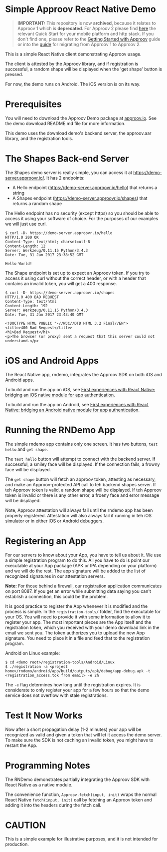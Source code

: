 # Simple Approov React Native Demo


> **IMPORTANT:** This repository is now **archived**, because it relates to Approov 1 which is **deprecated**. For Approov 2 please find [here](https://github.com/approov?q=quickstarts) the relevant Quick Start for your mobile platform and http stack. If you don't find one, please refer to the [Getting Started with Approov](https://approov.io/docs/latest/approov-usage-documentation/#getting-started-with-approov) guide or into the [guide](https://approov.io/docs/latest/approov-usage-documentation/#migrating-from-approov-1) for migrating from Approov 1 to Approov 2.

This is a simple React Native client demonstrating Approov usage.

The client is attested by the Approov library, and if registration is successful,
a random shape will be displayed when the 'get shape' button is pressed.

For now, the demo runs on Android. The iOS version is on its way.

# Prerequisites

You will need to download the Approov Demo package at [approov.io](https://approov.io).
See the demo download README.md file for more information.

This demo uses the download demo's backend server, the approov.aar library, and the registration tools.

# The Shapes Back-end Server

The Shapes demo server is really simple, you can access it at https://demo-server.approovr.io/.
It has 2 endpoints:

* A Hello endpoint (https://demo-server.approovr.io/hello) that returns a string
* A Shapes endpoint (https://demo-server.approovr.io/shapes) that returns a random shape

The Hello endpoint has no security (except https) so you should be able to
access it using your software of choice. For the purposes of our examples we
will just use curl.

```
$ curl -D- https://demo-server.approovr.io/hello
HTTP/1.0 200 OK
Content-Type: text/html; charset=utf-8
Content-Length: 12
Server: Werkzeug/0.11.15 Python/3.4.3
Date: Tue, 31 Jan 2017 23:38:52 GMT

Hello World!
```

The Shape endpoint is set up to expect an Approov token. If you try to access
it using curl without the correct header, or with a header that contains an
invalid token, you will get a 400 response.

```
$ curl -D- https://demo-server.approovr.io/shapes
HTTP/1.0 400 BAD REQUEST
Content-Type: text/html
Content-Length: 192
Server: Werkzeug/0.11.15 Python/3.4.3
Date: Tue, 31 Jan 2017 23:43:40 GMT

<!DOCTYPE HTML PUBLIC "-//W3C//DTD HTML 3.2 Final//EN">
<title>400 Bad Request</title>
<h1>Bad Request</h1>
<p>The browser (or proxy) sent a request that this server could not
understand.</p>
```

# iOS and Android Apps

The React Native app, rndemo, integrates the Approov SDK on both iOS and Android apps.

To build and run the app on iOS, see [First experiences with React Native: bridging an iOS native module for app authentication](https://blog.approov.io/react-native-bridging-an-ios-native-module-for-app-authentication).

To build and run the app on Android, see [First experiences with React Native: bridging an Android native module for app authentication](https://blog.approov.io/react-native-bridging-an-android-native-module-for-app-authentication).

# Running the RNDemo App

The simple rndemo app contains only one screen. It has two buttons, `test hello` and `get shape`.

The `test hello` button will attempt to connect with the backend server. If successful,
a smiley face will be displayed. If the connection fails, a frowny face will be displayed.

The `get shape` button will fetch an approov token, attesting as necessary, and make an
Approov-protected API call to teh backend shapes server. If teh Approov token is valid,
a random shape will be displayed. If teh Approov token is invalid or there is any other error,
a froeny face and error message will be displayed.

Note, Approov attestation will always fail until the rndemo app has been properly registered. Attestation will also always fail if running in teh iOS simulator or in either iOS or Android debuggers.

# Registering an App

For our servers to know about your App, you have to tell us about it. We use a
simple registration program to do this. All you have to do is point our
executable at your App package (APK or IPA depending on your platform) and we
will do the rest. The app signature will be added to the list of recognized signatures in
our attestation servers.

__Note:__ For those behind a firewall, our registration application communicates on port 8087.
If you get an error while submitting data saying you can't establish a connection, this
could be the problem.

It is good practice to register the App whenever it is modified and the process
is simple. In the `registration-tools/` folder, find the executable for your OS.
You will need to provide it with some information to allow it to register your
app. The most important pieces are the App itself and the registration token,
which you received with your demo download link in the email we sent you.
The token authorizes you to upload the new App signature.
You need to place it in a file and feed that to the registration program.

Android on Linux example:

```
$ cd <demo root>/registration-tools/Android/Linux
$ ./registration -a <project home>/rndemo/android/app/build/outputs/apk/debug/app-debug.apk -t <registration_access.tok from email> -e 2h
```

The `-e` flag determines how long until the registration expires. It is considerate to only register your app for a
few hours so that the demo service does not overflow with stale registrations.

# Test It Now Works

Now after a short propagation delay (1-2 minutes) your app will be recognized
as valid and given a token that will let it access the demo server. To make
sure the SDK is not caching an invalid token, you might have to restart the
App.

# Programming Notes

The RNDemo demonstrates partially integrating the Approov SDK with React Native as a
native module.

The convenience function, `Approov.fetch(input, init)` wraps the normal React Native
`fetch(input, init)` call by fetching an Approov token and adding it into the headers
during the fetch call.

# CAUTION

This is a simple example for illustrative purposes, and it is not intended for production.
